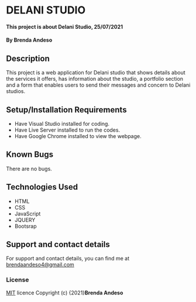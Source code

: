 # DELANI STUDIO
#### This project is about Delani Studio, 25/07/2021
#### By **Brenda Andeso**
## Description
This project is a web application for Delani studio that shows details about the services it offers, has information about the studio, a portfolio section and a form that enables users to send their messages and concern to Delani studios.
## Setup/Installation Requirements
* Have Visual Studio installed for coding.
* Have Live Server installed to run the codes.
* Have Google Chrome installed to view the webpage.
## Known Bugs
There are no bugs.
## Technologies Used
* HTML
* CSS
* JavaScript
* JQUERY
* Bootsrap
## Support and contact details
For support and contact details, you can find me at brendaandeso4@gmail.com
### License
[MIT](https://choosealicense.com/licenses/mit/) licence
Copyright (c) {2021}**Brenda Andeso**